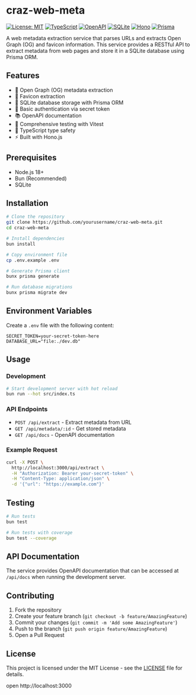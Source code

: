 # craz-web-meta

[![License: MIT](https://img.shields.io/badge/License-MIT-yellow.svg)](https://opensource.org/licenses/MIT)
[![TypeScript](https://badges.frapsoft.com/typescript/code/typescript.svg?v=101)](https://github.com/ellerbrock/typescript-badges/)
[![OpenAPI](https://img.shields.io/badge/OpenAPI-3.0-blue)](https://spec.openapis.org/oas/v3.0.0)
[![SQLite](https://img.shields.io/badge/SQLite-3.0-green)](https://www.sqlite.org/)
[![Hono](https://img.shields.io/badge/Hono-4.7.11-blue)](https://hono.dev/)
[![Prisma](https://img.shields.io/badge/Prisma-4.0-orange)](https://www.prisma.io/)

A web metadata extraction service that parses URLs and extracts Open Graph (OG) and favicon information. This service provides a RESTful API to extract metadata from web pages and store it in a SQLite database using Prisma ORM.

## Features

- 📝 Open Graph (OG) metadata extraction
- 📌 Favicon extraction
- 📄 SQLite database storage with Prisma ORM
- 🔐 Basic authentication via secret token
- 📚 OpenAPI documentation
- 🧪 Comprehensive testing with Vitest
- 🎯 TypeScript type safety
- ⚡️ Built with Hono.js

## Prerequisites

- Node.js 18+
- Bun (Recommended)
- SQLite

## Installation

```bash
# Clone the repository
git clone https://github.com/yourusername/craz-web-meta.git
cd craz-web-meta

# Install dependencies
bun install

# Copy environment file
cp .env.example .env

# Generate Prisma client
bunx prisma generate

# Run database migrations
bunx prisma migrate dev
```

## Environment Variables

Create a `.env` file with the following content:

```env
SECRET_TOKEN=your-secret-token-here
DATABASE_URL="file:./dev.db"
```

## Usage

### Development

```bash
# Start development server with hot reload
bun run --hot src/index.ts
```

### API Endpoints

- `POST /api/extract` - Extract metadata from URL
- `GET /api/metadata/:id` - Get stored metadata
- `GET /api/docs` - OpenAPI documentation

### Example Request

```bash
curl -X POST \
  http://localhost:3000/api/extract \
  -H "Authorization: Bearer your-secret-token" \
  -H "Content-Type: application/json" \
  -d '{"url": "https://example.com"}'
```

## Testing

```bash
# Run tests
bun test

# Run tests with coverage
bun test --coverage
```

## API Documentation

The service provides OpenAPI documentation that can be accessed at `/api/docs` when running the development server.

## Contributing

1. Fork the repository
2. Create your feature branch (`git checkout -b feature/AmazingFeature`)
3. Commit your changes (`git commit -m 'Add some AmazingFeature'`)
4. Push to the branch (`git push origin feature/AmazingFeature`)
5. Open a Pull Request

## License

This project is licensed under the MIT License - see the [LICENSE](LICENSE) file for details.

open http://localhost:3000
